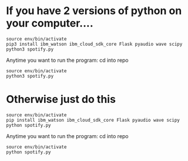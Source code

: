 # If you have 2 versions of python on your computer....

~~~
source env/bin/activate
pip3 install ibm_watson ibm_cloud_sdk_core Flask pyaudio wave scipy
python3 spotify.py
~~~
Anytime you want to run the program:
cd into repo
~~~
source env/bin/activate
python3 spotify.py
~~~




# Otherwise just do this
~~~
source env/bin/activate
pip install ibm_watson ibm_cloud_sdk_core Flask pyaudio wave scipy
python spotify.py
~~~
Anytime you want to run the program:
cd into repo
~~~
source env/bin/activate
python spotify.py
~~~

